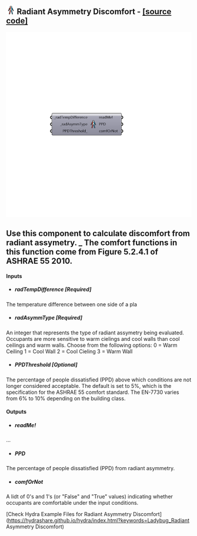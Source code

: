 ## ![](../../images/icons/Radiant_Asymmetry_Discomfort.png) Radiant Asymmetry Discomfort - [[source code]](https://github.com/mostaphaRoudsari/ladybug/tree/master/src/Ladybug_Radiant%20Asymmetry%20Discomfort.py)

![](../../images/components/Radiant_Asymmetry_Discomfort.png)

Use this component to calculate discomfort from radiant assymetry.
 _
 The comfort functions in this function come from Figure 5.2.4.1 of ASHRAE 55 2010.
 -
 

#### Inputs
* ##### radTempDifference [Required]
The temperature difference between one side of a pla
* ##### radAsymmType [Required]
An integer that represents the type of radiant assymetry being evaluated.  Occupants are more sensitive to warm cielings and cool walls than cool ceilings and warm walls.  Choose from the following options:
 0 = Warm Ceiling
 1 = Cool Wall
 2 = Cool Cieling
 3 = Warm Wall
* ##### PPDThreshold [Optional]
The percentage of people dissatisfied (PPD) above which conditions are not longer considered acceptable.  The default is set to 5%, which is the specification for the ASHRAE 55 comfort standard.  The EN-7730 varies from 6% to 10% depending on the building class.

#### Outputs
* ##### readMe!
...
* ##### PPD
The percentage of people dissatisfied (PPD) from radiant asymmetry.
* ##### comfOrNot
A lidt of 0's and 1's (or "False" and "True" values) indicating whether occupants are comfortable under the input conditions.


[Check Hydra Example Files for Radiant Asymmetry Discomfort](https://hydrashare.github.io/hydra/index.html?keywords=Ladybug_Radiant Asymmetry Discomfort)
